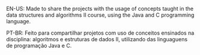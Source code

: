 EN-US: Made to share the projects with the usage of concepts taught in the data structures and algorithms II course, using the Java and C programming language.

PT-BR: Feito para compartilhar projetos com uso de conceitos ensinados na disciplina: algoritmos e estruturas de dados II, utilizando das linguaguens de programação Java e C.
